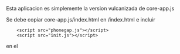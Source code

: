 Esta aplicacion es simplemente la version vulcanizada de core-app.js

Se debe copiar core-app.js/index.html en  /index.html e incluir

        <script src="phonegap.js"></script>
        <script src="init.js"></script>

en el <head>
